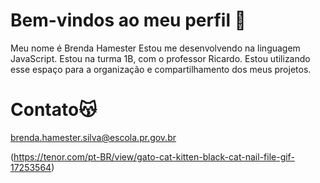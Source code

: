 # Bem-vindos ao meu perfil 💙

Meu nome é Brenda Hamester
Estou me desenvolvendo na linguagem JavaScript.
Estou na turma 1B, com o professor Ricardo.
Estou utilizando esse espaço para a organização e compartilhamento dos meus projetos.

# Contato😽
brenda.hamester.silva@escola.pr.gov.br

(https://tenor.com/pt-BR/view/gato-cat-kitten-black-cat-nail-file-gif-17253564)
